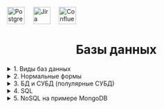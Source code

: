 <img height = '40' title= 'Postgres' src="https://cdn.worldvectorlogo.com/logos/postgresql.svg">&nbsp;&nbsp;&nbsp;&nbsp;
<img height = '40' title= 'Jira' src="https://upload.wikimedia.org/wikipedia/commons/8/82/Jira_%28Software%29_logo.svg">&nbsp;&nbsp;&nbsp;&nbsp;
<img height = '40' title= 'Confluence' src="https://cdn.worldvectorlogo.com/logos/confluence-blue.svg">&nbsp;&nbsp;&nbsp;&nbsp;

<h1 align="center">Базы данных</h1>  
    
<details> <summary>1. Виды баз данных</summary><br></details>
<details> <summary>2. Нормальные формы</summary><br></details>   
<details> <summary>3. БД и СУБД (полулярные СУБД)</summary><br></details>
<details> <summary>4. SQL</summary><br></details>
<details> <summary>5. NoSQL на примере MongoDB</summary><br></details>

